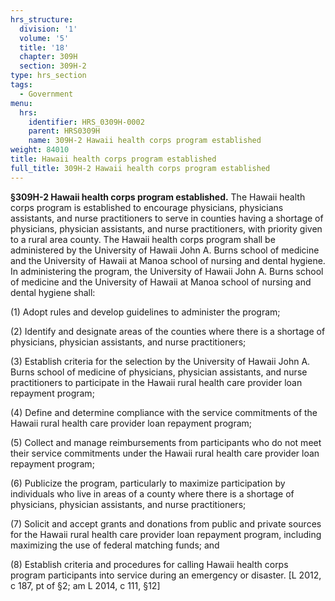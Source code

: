 ```yaml
---
hrs_structure:
  division: '1'
  volume: '5'
  title: '18'
  chapter: 309H
  section: 309H-2
type: hrs_section
tags:
  - Government
menu:
  hrs:
    identifier: HRS_0309H-0002
    parent: HRS0309H
    name: 309H-2 Hawaii health corps program established
weight: 84010
title: Hawaii health corps program established
full_title: 309H-2 Hawaii health corps program established
---
```

**§309H-2 Hawaii health corps program established.** The Hawaii health corps program is established to encourage physicians, physicians assistants, and nurse practitioners to serve in counties having a shortage of physicians, physician assistants, and nurse practitioners, with priority given to a rural area county. The Hawaii health corps program shall be administered by the University of Hawaii John A. Burns school of medicine and the University of Hawaii at Manoa school of nursing and dental hygiene. In administering the program, the University of Hawaii John A. Burns school of medicine and the University of Hawaii at Manoa school of nursing and dental hygiene shall:

(1) Adopt rules and develop guidelines to administer the program;

(2) Identify and designate areas of the counties where there is a shortage of physicians, physician assistants, and nurse practitioners;

(3) Establish criteria for the selection by the University of Hawaii John A. Burns school of medicine of physicians, physician assistants, and nurse practitioners to participate in the Hawaii rural health care provider loan repayment program;

(4) Define and determine compliance with the service commitments of the Hawaii rural health care provider loan repayment program;

(5) Collect and manage reimbursements from participants who do not meet their service commitments under the Hawaii rural health care provider loan repayment program;

(6) Publicize the program, particularly to maximize participation by individuals who live in areas of a county where there is a shortage of physicians, physician assistants, and nurse practitioners;

(7) Solicit and accept grants and donations from public and private sources for the Hawaii rural health care provider loan repayment program, including maximizing the use of federal matching funds; and

(8) Establish criteria and procedures for calling Hawaii health corps program participants into service during an emergency or disaster. [L 2012, c 187, pt of §2; am L 2014, c 111, §12]